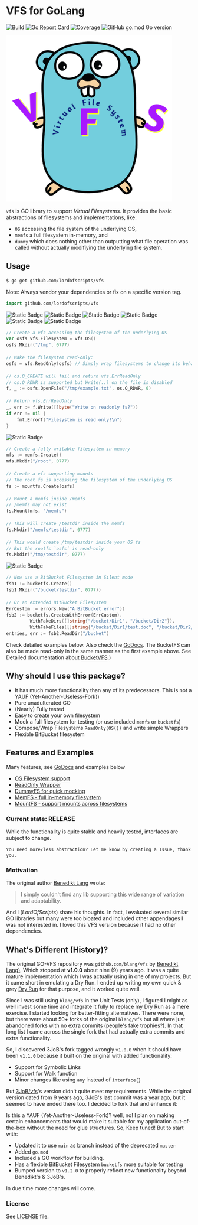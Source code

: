 # VFS for GoLang

![Build](https://github.com/lordofscripts/vfs/actions/workflows/go.yml/badge.svg)
[![Go Report Card](https://goreportcard.com/badge/github.com/lordofscripts/vfs?style=flat-square)](https://goreportcard.com/report/github.com/lordofscripts/vfs)
[![Coverage](https://coveralls.io/repos/github/lordofscripts/vfs/badge.svg?branch=main)](https://coveralls.io/github/lordofscripts/vfs?branch=main)
![GitHub go.mod Go version](https://img.shields.io/github/go-mod/go-version/lordofscripts/vfs)

![Successful](./doc/repository_logo_vfs.png)

`vfs` is GO library to support *Virtual Filesystems*. It provides the basic
abstractions of filesystems and implementations, like:

* `OS` accessing the file system of the underlying OS,
* `memfs` a full filesystem in-memory, and
* `dummy` which does nothing other than outputting what file operation was
  called without actually modifiying the underlying file system.

## Usage

```bash
$ go get github.com/lordofscripts/vfs
```
Note: Always vendor your dependencies or fix on a specific version tag.

```go
import github.com/lordofscripts/vfs
```

![Static Badge](https://img.shields.io/badge/os-MacOS-blue?style=plastic&label=OS&color=green)
![Static Badge](https://img.shields.io/badge/os-Linux-blue?style=plastic&label=OS&color=green)
![Static Badge](https://img.shields.io/badge/os-Windows-blue?style=plastic&label=OS&color=green)
![Static Badge](https://img.shields.io/badge/os-Unix-blue?style=plastic&label=OS&color=green)
![Static Badge](https://img.shields.io/badge/vfs-OS-blue?style=plastic&label=VFS&color=blue)
![Static Badge](https://img.shields.io/badge/vfs-ReadOnly-blue?style=plastic&label=VFS&color=blue)

```go
// Create a vfs accessing the filesystem of the underlying OS
var osfs vfs.Filesystem = vfs.OS()
osfs.Mkdir("/tmp", 0777)

// Make the filesystem read-only:
osfs = vfs.ReadOnly(osfs) // Simply wrap filesystems to change its behaviour

// os.O_CREATE will fail and return vfs.ErrReadOnly
// os.O_RDWR is supported but Write(..) on the file is disabled
f, _ := osfs.OpenFile("/tmp/example.txt", os.O_RDWR, 0)

// Return vfs.ErrReadOnly
_, err := f.Write([]byte("Write on readonly fs?"))
if err != nil {
    fmt.Errorf("Filesystem is read only!\n")
}
```

![Static Badge](https://img.shields.io/badge/vfs-MemFS-blue?style=plastic&label=VFS&color=blue)

```go
// Create a fully writable filesystem in memory
mfs := memfs.Create()
mfs.Mkdir("/root", 0777)

// Create a vfs supporting mounts
// The root fs is accessing the filesystem of the underlying OS
fs := mountfs.Create(osfs)

// Mount a memfs inside /memfs
// /memfs may not exist
fs.Mount(mfs, "/memfs")

// This will create /testdir inside the memfs
fs.Mkdir("/memfs/testdir", 0777)

// This would create /tmp/testdir inside your OS fs
// But the rootfs `osfs` is read-only
fs.Mkdir("/tmp/testdir", 0777)
```

![Static Badge](https://img.shields.io/badge/vfs-BucketFS-blue?style=plastic&label=VFS&color=blue)

```go
// Now use a BitBucket Filesystem in Silent mode
fsb1 := bucketfs.Create()
fsb1.Mkdir("/bucket/testdir", 0777))

// Or an extended BitBucket Filesystem
ErrCustom := errors.New("A BitBucket error"))
fsb2 := bucketfs.CreateWithError(ErrCustom).
         WithFakeDirs([]string{"/bucket/Dir1", "/bucket/Dir2"}).
         WithFakeFiles([]string{"/bucket/Dir1/test.doc", "/bucket/Dir2/test.pdf"})
entries, err := fsb2.ReadDir("/bucket")
```

Check detailed examples below. Also check the [GoDocs](http://godoc.org/github.com/lordofscripts/vfs).
The BucketFS can also be made read-only in the same manner as the first example
above. See Detailed documentation about [BucketVFS](./doc/vfs_bucketfs.md).)

## Why should I use this package?

- It has much more functionality than any of its predecessors. This is not a YAUF
  (Yet-Another-Useless-Fork))
- Pure unadulterated GO
- (Nearly) Fully tested
- Easy to create your own filesystem
- Mock a full filesystem for testing (or use included `memfs` or `bucketfs`)
- Compose/Wrap Filesystems `ReadOnly(OS())` and write simple Wrappers
- Flexible BitBucket filesystem


## Features and Examples

Many features, see [GoDocs](http://godoc.org/github.com/lordofscripts/vfs) and examples below

- [OS Filesystem support](http://godoc.org/github.com/lordofscripts/vfs#example-OsFS)
- [ReadOnly Wrapper](http://godoc.org/github.com/lordofscripts/vfs#example-RoFS)
- [DummyFS for quick mocking](http://godoc.org/github.com/lordofscripts/vfs#example-DummyFS)
- [MemFS - full in-memory filesystem](http://godoc.org/github.com/lordofscripts/vfs/memfs#example-MemFS)
- [MountFS - support mounts across filesystems](http://godoc.org/github.com/lordofscripts/vfs/mountfs#example-MountFS)

### Current state: RELEASE

While the functionality is quite stable and heavily tested, interfaces are subject to change.

    You need more/less abstraction? Let me know by creating a Issue, thank you.

### Motivation

The original author [Benedikt Lang](https://github.com/blang) wrote:

> I simply couldn't find any lib supporting this wide range of variation and adaptability.

And I (*LordOfScripts*) share his thoughts. In fact, I evaluated several similar
GO libraries but many were too bloated and included other appendages I was not
interested in. I loved this VFS version because it had no other dependencies.


## What's Different (History)?

The original GO-VFS repository was `github.com/blang/vfs` by
[Benedikt Lang)](https://github.com/blang/vfs). Which stopped at **v1.0.0** about
nine (9) years ago. It was a quite mature implementation which I was actually
using in one of my projects. But it came short in emulating a Dry Run. I ended
up writing my own quick & grey [Dry Run](https://github.com/lordofscripts/wipechromium/blob/main/file_ops.go)
for that purpose, and it worked quite well.

Since I was still using `blang/vfs` in the Unit Tests (only), I figured I might
as well invest some time and integrate it fully to replace my Dry Run as a
mere exercise. I started looking for better-fitting alternatives. There were none,
but there were about 50+ forks of the original `blang/vfs` but all where just
abandoned forks with no extra commits (people's fake trophies?). In that long list
I came across the single fork that had actually extra commits and extra
functionality.

So, I discovered 3JoB's fork tagged wrongly `v1.0.0` when it should have been
`v1.1.0` because it built on the original with added functionality:

* Support for Symbolic Links
* Support for Walk function
* Minor changes like using `any` instead of `interface{}`

But [3JoB/vfs](https://github.com/3JoB/vfs)'s version didn't quite meet my requirements.
While the original version dated from 9 years ago, 3JoB's last commit was a year
ago, but it seemed to have ended there too. I decided to fork that and enhance it:

Is this a YAUF (Yet-Another-Useless-Fork)? well, no! I plan on making certain
enhancements that would make it suitable for my application out-of-the-box
without the need for glue structures. So, Keep tuned! But to start with:

* Updated it to use `main` as branch instead of the deprecated `master`
* Added `go.mod`
* Included a GO workflow for building.
* Has a flexible BitBucket Filesystem `bucketfs` more suitable for testing
* Bumped version to `v1.2.0` to properly reflect new functionality beyond
  Benedikt's & 3JoB's.

In due time more changes will come.

### License

See [LICENSE](LICENSE) file.
